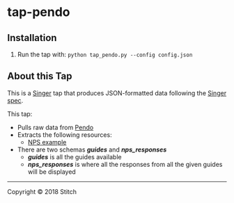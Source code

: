 # tap-pendo

## Installation
1. Run the tap with: ```python tap_pendo.py --config config.json```

## About this Tap
This is a [Singer](https://singer.io) tap that produces JSON-formatted data
following the [Singer
spec](https://github.com/singer-io/getting-started/blob/master/SPEC.md).

This tap:
- Pulls raw data from [Pendo](https://app.pendo.io/)
- Extracts the following resources:
  - [NPS example](https://app.pendo.io/net-promoter-system/guides/5YLAJsKuhRAQ4mhOqUfNyuwwvWU/polls/pfx5vh7zbo?view=nps-responses)
- There are two schemas ***guides*** and ***nps_responses***
  - ***guides*** is all the guides available
  - ***nps_responses*** is where all the responses from all the given guides will be displayed
---

Copyright &copy; 2018 Stitch